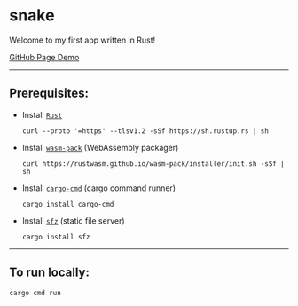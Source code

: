# snake
Welcome to my first app written in Rust!

[GitHub Page Demo](https://stephenkelzer.github.io/snake)

---

## Prerequisites:
- Install [`Rust`](https://www.rust-lang.org/tools/install)
   ```
   curl --proto '=https' --tlsv1.2 -sSf https://sh.rustup.rs | sh
   ```
- Install [`wasm-pack`](https://rustwasm.github.io/wasm-pack/installer/) (WebAssembly packager)
   ```
   curl https://rustwasm.github.io/wasm-pack/installer/init.sh -sSf | sh
   ```
- Install [`cargo-cmd`](https://crates.io/crates/cargo-cmd) (cargo command runner)
   ```
   cargo install cargo-cmd
   ```
- Install [`sfz`](https://crates.io/crates/sfz) (static file server)
   ```
   cargo install sfz
   ```

---

## To run locally:
```bash
cargo cmd run
```
